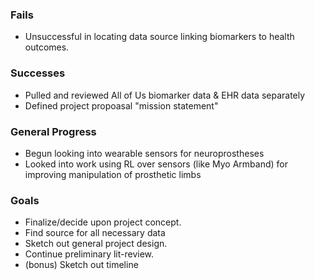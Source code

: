 ### Fails
- Unsuccessful in locating data source linking biomarkers to health outcomes.

### Successes
- Pulled and reviewed All of Us biomarker data & EHR data separately
- Defined project propoasal "mission statement" 

### General Progress
- Begun looking into wearable sensors for neuroprostheses
- Looked into work using RL over sensors (like Myo Armband) for improving manipulation of prosthetic limbs

### Goals
- Finalize/decide upon project concept.
- Find source for all necessary data
- Sketch out general project design.
- Continue preliminary lit-review.
- (bonus) Sketch out timeline
